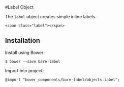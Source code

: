 #Label Object

The `label` object creates simple inline labels.

	<span class="label"></span>

## Installation

Install using Bower:

	$ bower --save bare-label

Import into project:

	@import "bower_components/bare-label/objects.label";

